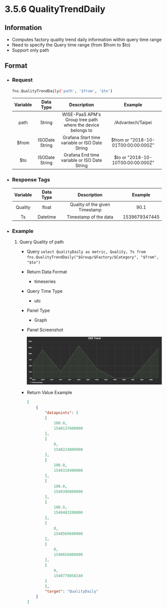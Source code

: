 # 3.5.6 QualityTrendDaily

## Information

* Computes factory quality trend daily information within query time range
* Need to specify the Query time range (from $from to $to)
* Support only path


## Format

* ### Request

  ``` sh
  fns.QualityTrendDaily('path', '$from', '$to')
  ```

  | Variable | Data Type | Description | Example |
  | :---: | :---: | :---: | :---: |
  | path | String | WISE-PaaS APM's Group tree path<br>where the device belongs to | /Advantech/Taipei |
  | $from | ISODate String | Grafana Start time variable or ISO Date String | $from or "2018-10-01T00:00:00:000Z" |
  | $to | ISODate String | Grafana End time variable or ISO Date String | $to or "2018-10-10T00:00:00:000Z" |

* ### Response Tags

    | Variable | Data Type | Description | Example |
    | :---: | :---: | :---: | :---: |
    | Quality | float | Quality of the given Timestamp | 90.1 |
    | Ts | Datetime | Timestamp of the data | 1539679347445 |


* ### Example
    1. Query Quality of path
        - Query
        ``` select QualityDaily as metric, Quality, Ts from fns.QualityTrendDaily("$Group/$Factory/$Category", "$from", "$to") ```
        - Return Data Format
            * timeseries
        - Query Time Type
            * utc
        - Panel Type
            * Graph
        - Panel Screenshot

            ![](/images/3.5.6-QualityTrendDaily.png)
        - Return Value Example

            ``` json
            [
                {
                    "datapoints": [
                    [
                        100.0,
                        1540137600000
                    ],
                    [
                        0,
                        1540224000000
                    ],
                    [
                        100.0,
                        1540310400000
                    ],
                    [
                        100.0,
                        1540396800000
                    ],
                    [
                        100.0,
                        1540483200000
                    ],
                    [
                        0,
                        1540569600000
                    ],
                    [
                        0,
                        1540656000000
                    ],
                    [
                        0,
                        1540779858240
                    ]
                    ],
                    "target": "QualityDaily"
                }
            ]
            ```
